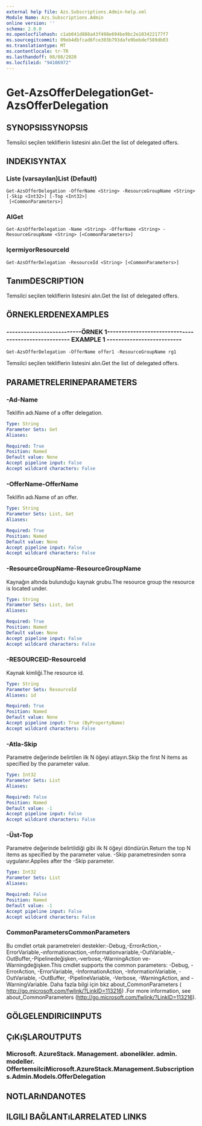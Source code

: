 ```yaml
---
external help file: Azs.Subscriptions.Admin-help.xml
Module Name: Azs.Subscriptions.Admin
online version: ''
schema: 2.0.0
ms.openlocfilehash: c1ab041d888a43f498e694be9bc2e103422177f7
ms.sourcegitcommit: 09eb4dbfcad6fce303b793dafe9bebdef589db03
ms.translationtype: MT
ms.contentlocale: tr-TR
ms.lasthandoff: 08/08/2020
ms.locfileid: "94106972"
---
```

# <span data-ttu-id="ad4d2-101">Get-AzsOfferDelegation</span><span class="sxs-lookup"><span data-stu-id="ad4d2-101">Get-AzsOfferDelegation</span></span>

## <span data-ttu-id="ad4d2-102">SYNOPSIS</span><span class="sxs-lookup"><span data-stu-id="ad4d2-102">SYNOPSIS</span></span>
<span data-ttu-id="ad4d2-103">Temsilci seçilen tekliflerin listesini alın.</span><span class="sxs-lookup"><span data-stu-id="ad4d2-103">Get the list of delegated offers.</span></span>

## <span data-ttu-id="ad4d2-104">INDEKI</span><span class="sxs-lookup"><span data-stu-id="ad4d2-104">SYNTAX</span></span>

### <span data-ttu-id="ad4d2-105">Liste (varsayılan)</span><span class="sxs-lookup"><span data-stu-id="ad4d2-105">List (Default)</span></span>
```
Get-AzsOfferDelegation -OfferName <String> -ResourceGroupName <String> [-Skip <Int32>] [-Top <Int32>]
 [<CommonParameters>]
```

### <span data-ttu-id="ad4d2-106">Al</span><span class="sxs-lookup"><span data-stu-id="ad4d2-106">Get</span></span>
```
Get-AzsOfferDelegation -Name <String> -OfferName <String> -ResourceGroupName <String> [<CommonParameters>]
```

### <span data-ttu-id="ad4d2-107">Içermiyor</span><span class="sxs-lookup"><span data-stu-id="ad4d2-107">ResourceId</span></span>
```
Get-AzsOfferDelegation -ResourceId <String> [<CommonParameters>]
```

## <span data-ttu-id="ad4d2-108">Tanım</span><span class="sxs-lookup"><span data-stu-id="ad4d2-108">DESCRIPTION</span></span>
<span data-ttu-id="ad4d2-109">Temsilci seçilen tekliflerin listesini alın.</span><span class="sxs-lookup"><span data-stu-id="ad4d2-109">Get the list of delegated offers.</span></span>

## <span data-ttu-id="ad4d2-110">ÖRNEKLERDEN</span><span class="sxs-lookup"><span data-stu-id="ad4d2-110">EXAMPLES</span></span>

### <span data-ttu-id="ad4d2-111">--------------------------ÖRNEK 1--------------------------</span><span class="sxs-lookup"><span data-stu-id="ad4d2-111">-------------------------- EXAMPLE 1 --------------------------</span></span>
```
Get-AzsOfferDelegation -OfferName offer1 -ResourceGroupName rg1
```

<span data-ttu-id="ad4d2-112">Temsilci seçilen tekliflerin listesini alın.</span><span class="sxs-lookup"><span data-stu-id="ad4d2-112">Get the list of delegated offers.</span></span>

## <span data-ttu-id="ad4d2-113">PARAMETRELERINE</span><span class="sxs-lookup"><span data-stu-id="ad4d2-113">PARAMETERS</span></span>

### <span data-ttu-id="ad4d2-114">-Ad</span><span class="sxs-lookup"><span data-stu-id="ad4d2-114">-Name</span></span>
<span data-ttu-id="ad4d2-115">Teklifin adı.</span><span class="sxs-lookup"><span data-stu-id="ad4d2-115">Name of a offer delegation.</span></span>

```yaml
Type: String
Parameter Sets: Get
Aliases:

Required: True
Position: Named
Default value: None
Accept pipeline input: False
Accept wildcard characters: False
```

### <span data-ttu-id="ad4d2-116">-OfferName</span><span class="sxs-lookup"><span data-stu-id="ad4d2-116">-OfferName</span></span>
<span data-ttu-id="ad4d2-117">Teklifin adı.</span><span class="sxs-lookup"><span data-stu-id="ad4d2-117">Name of an offer.</span></span>

```yaml
Type: String
Parameter Sets: List, Get
Aliases:

Required: True
Position: Named
Default value: None
Accept pipeline input: False
Accept wildcard characters: False
```

### <span data-ttu-id="ad4d2-118">-ResourceGroupName</span><span class="sxs-lookup"><span data-stu-id="ad4d2-118">-ResourceGroupName</span></span>
<span data-ttu-id="ad4d2-119">Kaynağın altında bulunduğu kaynak grubu.</span><span class="sxs-lookup"><span data-stu-id="ad4d2-119">The resource group the resource is located under.</span></span>

```yaml
Type: String
Parameter Sets: List, Get
Aliases:

Required: True
Position: Named
Default value: None
Accept pipeline input: False
Accept wildcard characters: False
```

### <span data-ttu-id="ad4d2-120">-RESOURCEID</span><span class="sxs-lookup"><span data-stu-id="ad4d2-120">-ResourceId</span></span>
<span data-ttu-id="ad4d2-121">Kaynak kimliği.</span><span class="sxs-lookup"><span data-stu-id="ad4d2-121">The resource id.</span></span>

```yaml
Type: String
Parameter Sets: ResourceId
Aliases: id

Required: True
Position: Named
Default value: None
Accept pipeline input: True (ByPropertyName)
Accept wildcard characters: False
```

### <span data-ttu-id="ad4d2-122">-Atla</span><span class="sxs-lookup"><span data-stu-id="ad4d2-122">-Skip</span></span>
<span data-ttu-id="ad4d2-123">Parametre değerinde belirtilen ilk N öğeyi atlayın.</span><span class="sxs-lookup"><span data-stu-id="ad4d2-123">Skip the first N items as specified by the parameter value.</span></span>

```yaml
Type: Int32
Parameter Sets: List
Aliases:

Required: False
Position: Named
Default value: -1
Accept pipeline input: False
Accept wildcard characters: False
```

### <span data-ttu-id="ad4d2-124">-Üst</span><span class="sxs-lookup"><span data-stu-id="ad4d2-124">-Top</span></span>
<span data-ttu-id="ad4d2-125">Parametre değerinde belirtildiği gibi ilk N öğeyi döndürün.</span><span class="sxs-lookup"><span data-stu-id="ad4d2-125">Return the top N items as specified by the parameter value.</span></span>
<span data-ttu-id="ad4d2-126">-Skip parametresinden sonra uygulanır.</span><span class="sxs-lookup"><span data-stu-id="ad4d2-126">Applies after the -Skip parameter.</span></span>

```yaml
Type: Int32
Parameter Sets: List
Aliases:

Required: False
Position: Named
Default value: -1
Accept pipeline input: False
Accept wildcard characters: False
```

### <span data-ttu-id="ad4d2-127">CommonParameters</span><span class="sxs-lookup"><span data-stu-id="ad4d2-127">CommonParameters</span></span>
<span data-ttu-id="ad4d2-128">Bu cmdlet ortak parametreleri destekler:-Debug,-ErrorAction,-ErrorVariable,-ınformationaction,-ınformationvariable,-OutVariable,-OutBuffer,-Pipelinedeğişken,-verbose,-WarningAction ve-Warningdeğişken.</span><span class="sxs-lookup"><span data-stu-id="ad4d2-128">This cmdlet supports the common parameters: -Debug, -ErrorAction, -ErrorVariable, -InformationAction, -InformationVariable, -OutVariable, -OutBuffer, -PipelineVariable, -Verbose, -WarningAction, and -WarningVariable.</span></span> <span data-ttu-id="ad4d2-129">Daha fazla bilgi için bkz about_CommonParameters ( http://go.microsoft.com/fwlink/?LinkID=113216) .</span><span class="sxs-lookup"><span data-stu-id="ad4d2-129">For more information, see about_CommonParameters (http://go.microsoft.com/fwlink/?LinkID=113216).</span></span>

## <span data-ttu-id="ad4d2-130">GÖLGELENDIRICI</span><span class="sxs-lookup"><span data-stu-id="ad4d2-130">INPUTS</span></span>

## <span data-ttu-id="ad4d2-131">ÇıKıŞLAR</span><span class="sxs-lookup"><span data-stu-id="ad4d2-131">OUTPUTS</span></span>

### <span data-ttu-id="ad4d2-132">Microsoft. AzureStack. Management. abonelikler. admin. modeller. Offertemsilci</span><span class="sxs-lookup"><span data-stu-id="ad4d2-132">Microsoft.AzureStack.Management.Subscriptions.Admin.Models.OfferDelegation</span></span>

## <span data-ttu-id="ad4d2-133">NOTLARıNDA</span><span class="sxs-lookup"><span data-stu-id="ad4d2-133">NOTES</span></span>

## <span data-ttu-id="ad4d2-134">ILGILI BAĞLANTıLAR</span><span class="sxs-lookup"><span data-stu-id="ad4d2-134">RELATED LINKS</span></span>

